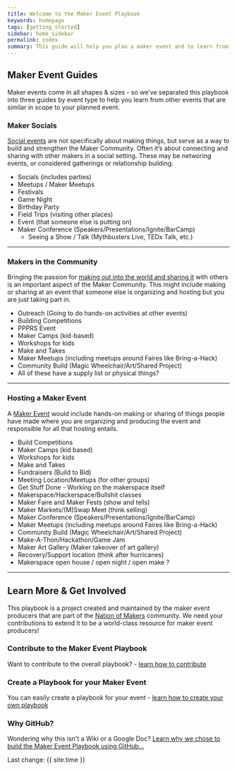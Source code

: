 ```yaml
---
title: Welcome to the Maker Event Playbook
keywords: homepage
tags: [getting_started]
sidebar: home_sidebar
permalink: index
summary: This guide will help you plan a maker event and to learn from the experience of other maker event producers.
---
```


## Maker Event Guides
Maker events come in all shapes & sizes - so we've separated this playbook into three guides by event type to help you learn from other events that are similar in scope to your planned event.

### Maker Socials
[Social events](makers_socializing.html) are not specifically about making things, but serve as a way to build and strengthen the Maker Community. Often it’s about connecting and sharing with other makers in a social setting. These may be networing events, or considered gatherings or relationship building.

* Socials (includes parties)
* Meetups / Maker Meetups
* Festivals
* Game Night
* Birthday Party
* Field Trips (visiting other places)
* Event (that someone else is putting on)
* Maker Conference (Speakers/Presentations/Ignite/BarCamp)
    * Seeing a Show / Talk (Mythbusters Live, TEDx Talk, etc.)

---

###  Makers in the Community
Bringing the passion for [making out into the world and sharing it](makers_going_into_community.html) with others is an important aspect of the Maker Community. This might include making or sharing at an event that someone else is organizing and hosting but you are just taking part in.

* Outreach (Going to do hands-on activities at other events)
* Building Competitions
* PPPRS Event
* Maker Camps (kid-based)
* Workshops for kids
* Make and Takes
* Maker Meetups (including meetups around Faires like Bring-a-Hack)
* Community Build (Magic Wheelchair/Art/Shared Project)
* All of these have a supply list or physical things?

---

### Hosting a Maker Event
A [Maker Event](makers_hosting_making.html) would include hands-on making or sharing of things people have made where you are organizing and producing the event and responsible for all that hosting entails.

* Build Competitions
* Maker Camps (kid based)
* Workshops for kids
* Make and Takes
* Fundraisers (Build to Bid)
* Meeting Location/Meetups (for other groups)
* Get Stuff Done - Working on the makerspace itself
* Makerspace/Hackerspace/Bullshit classes
* Maker Faire and Maker Fests (show and tells)
* Maker Markets/(M)Swap Meet (think selling)
* Maker Conference (Speakers/Presentations/Ignite/BarCamp)
* Maker Meetups (including meetups around Faires like Bring-a-Hack)
* Community Build (Magic Wheelchair/Art/Shared Project)
* Make-A-Thon/Hackathon/Game Jam
* Maker Art Gallery (Maker takeover of art gallery)
* Recovery/Support location (think after hurricanes)
* Makerspace open house / open night / open make ?

---

## Learn More & Get Involved
This playbook is a project created and maintained by the maker event producers that are part of the [Nation of Makers](http://www.nationofmakers.us) community. We need your contributions to extend it to be a world-class resource for maker event producers!

### Contribute to the Maker Event Playbook
Want to contribute to the overall playbook? - [learn how to contribute](contributing.html)

### Create a Playbook for your Maker Event
You can easily create a playbook for your event - [learn how to create your own playbook](document_your_event.html)

### Why GitHub?
Wondering why this isn't a Wiki or a Google Doc? [Learn why we chose to build the Maker Event Playbook using GitHub...](why_github.html)


Last change: {{ site.time }}
